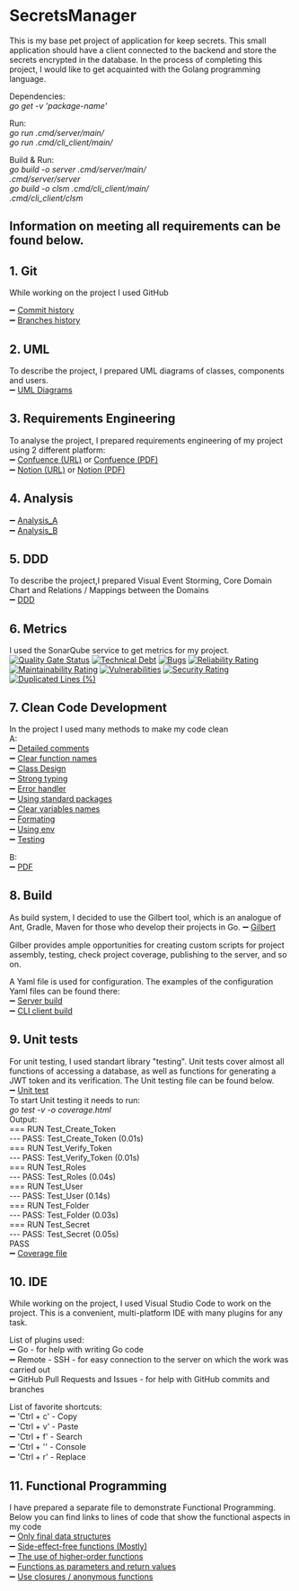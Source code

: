 # SecretsManager
This is my base pet project of application for keep secrets.
This small application should have a client connected to the backend and store the secrets encrypted in the database.
In the process of completing this project, I would like to get acquainted with the Golang programming language.

Dependencies:<br />
_go get -v 'package-name'_  <br />

Run:<br />
_go run .cmd/server/main/_  <br />
_go run .cmd/cli_client/main/_  <br />

Build & Run:<br />
_go build -o server .cmd/server/main/_ <br />
_.cmd/server/server_ <br />
_go build -o clsm .cmd/cli_client/main/_ <br />
_.cmd/cli_client/clsm_ <br />


## Information on meeting all requirements can be found below.
## 1. Git
While working on the project I used GitHub

:heavy_minus_sign: [Commit history](https://github.com/40104/SecretsManager/commits/main) <br />
:heavy_minus_sign: [Branches history](https://github.com/40104/SecretsManager/branches) <br />

## 2. UML 
To describe the project, I prepared UML diagrams of classes, components and users. <br />
:heavy_minus_sign: [UML Diagrams](https://github.com/40104/SecretsManager/tree/main/diagrams)<br />

## 3. Requirements Engineering
To analyse the project, I prepared requirements engineering of my project using 2 different platform: <br />
:heavy_minus_sign: [Confuence (URL)](https://40104.atlassian.net/wiki/spaces/~615f3ba3bfa2c1006bd815a0/pages/294913/40104+Secrets+Manager) or [Confuence (PDF)](https://github.com/40104/SecretsManager/blob/main/documents/Confluence_Secrets_Manager.pdf)<br />
:heavy_minus_sign: [Notion (URL)](https://amusing-snake-490.notion.site/40104-Secrets-Manager-9aa9eac6b6224574b30825b51bad64c2) or [Notion (PDF)](https://github.com/40104/SecretsManager/blob/main/documents/Notion_Secrets_Manager.pdf)<br />

## 4. Analysis
:heavy_minus_sign: [Analysis_A](https://github.com/40104/SecretsManager/blob/main/documents/Analyse_A.md)<br />
:heavy_minus_sign: [Analysis_B](https://github.com/40104/SecretsManager/blob/main/documents/Analyse_B.md)<br />

## 5. DDD
To describe the project,I prepared Visual Event Storming, Core Domain Chart and Relations / Mappings between the Domains  <br />
:heavy_minus_sign: [DDD](https://github.com/40104/SecretsManager/blob/main/diagrams/DDD.pdf)<br />

## 6. Metrics
I used the SonarQube service to get metrics for my project. <br />
[![Quality Gate Status](https://sonarcloud.io/api/project_badges/measure?project=40104_SecretsManager&metric=alert_status)](https://sonarcloud.io/summary/new_code?id=40104_SecretsManager)
[![Technical Debt](https://sonarcloud.io/api/project_badges/measure?project=40104_SecretsManager&metric=sqale_index)](https://sonarcloud.io/summary/new_code?id=40104_SecretsManager)
[![Bugs](https://sonarcloud.io/api/project_badges/measure?project=40104_SecretsManager&metric=bugs)](https://sonarcloud.io/summary/new_code?id=40104_SecretsManager)
[![Reliability Rating](https://sonarcloud.io/api/project_badges/measure?project=40104_SecretsManager&metric=reliability_rating)](https://sonarcloud.io/summary/new_code?id=40104_SecretsManager)
[![Maintainability Rating](https://sonarcloud.io/api/project_badges/measure?project=40104_SecretsManager&metric=sqale_rating)](https://sonarcloud.io/summary/new_code?id=40104_SecretsManager)
[![Vulnerabilities](https://sonarcloud.io/api/project_badges/measure?project=40104_SecretsManager&metric=vulnerabilities)](https://sonarcloud.io/summary/new_code?id=40104_SecretsManager)
[![Security Rating](https://sonarcloud.io/api/project_badges/measure?project=40104_SecretsManager&metric=security_rating)](https://sonarcloud.io/summary/new_code?id=40104_SecretsManager)
[![Duplicated Lines (%)](https://sonarcloud.io/api/project_badges/measure?project=40104_SecretsManager&metric=duplicated_lines_density)](https://sonarcloud.io/summary/new_code?id=40104_SecretsManager)

## 7. Clean Code Development
In the project I used many methods to make my code clean <br />
A: <br />
:heavy_minus_sign: [Detailed comments](https://github.com/40104/SecretsManager/blob/main/cmd/server/main/config.go#L24-L52)<br />
:heavy_minus_sign: [Clear function names](https://github.com/40104/SecretsManager/blob/main/cmd/server/models/folder.go#L43)<br />
:heavy_minus_sign: [Class Design](https://github.com/40104/SecretsManager/blob/main/cmd/server/main/config.go#L12-L23)<br />
:heavy_minus_sign: [Strong typing](https://github.com/40104/SecretsManager/blob/main/cmd/server/controllers/middleware.go#L30)<br />
:heavy_minus_sign: [Error handler](https://github.com/40104/SecretsManager/blob/main/cmd/server/controllers/middleware.go#L47-L63)<br />
:heavy_minus_sign: [Using standard packages](https://github.com/40104/SecretsManager/blob/main/cmd/server/models/crypto.go#L4-L7)<br />
:heavy_minus_sign: [Clear variables names](https://github.com/40104/SecretsManager/blob/main/cmd/server/models/model.go#L11-L45)<br />
:heavy_minus_sign: [Formating](https://github.com/40104/SecretsManager/blob/main/cmd/server/controllers/secret.go#L47-L49)<br />
:heavy_minus_sign: [Using env](https://github.com/40104/SecretsManager/blob/main/cmd/server/configs/app.env#L1-L4)<br />
:heavy_minus_sign: [Testing]()<br />

B: <br />
:heavy_minus_sign: [PDF]()<br />

## 8. Build

As build system, I decided to use the Gilbert tool, which is an analogue of Ant, Gradle, Maven for those who develop their projects in Go. 
:heavy_minus_sign: [Gilbert](https://github.com/go-gilbert/gilbert)<br />


Gilber provides ample opportunities for creating custom scripts for project assembly, testing, check project coverage, publishing to the server, and so on. <br />

A Yaml file is used for configuration. The examples of the configuration Yaml files can be found there: <br />
:heavy_minus_sign: [Server build](https://github.com/40104/SecretsManager/blob/main/cmd/server/gilbert.yaml)<br />
:heavy_minus_sign: [CLI client build](https://github.com/40104/SecretsManager/blob/main/cmd/cli_client/gilbert.yaml)<br />


## 9. Unit tests

For unit testing, I used standart library "testing". Unit tests cover almost all functions of accessing a database, as well as functions for generating a JWT token and its verification. The Unit testing file can be found below. <br />
:heavy_minus_sign: [Unit test](https://github.com/40104/SecretsManager/blob/main/cmd/server/main/main_test.go)<br />
To start Unit testing it needs to run:<br />
 _go test -v -o coverage.html_ <br />
Output: <br />
=== RUN   Test_Create_Token <br />
--- PASS: Test_Create_Token (0.01s) <br />
=== RUN   Test_Verify_Token <br />
--- PASS: Test_Verify_Token (0.01s) <br />
=== RUN   Test_Roles <br />
--- PASS: Test_Roles (0.04s) <br />
=== RUN   Test_User <br />
--- PASS: Test_User (0.14s) <br />
=== RUN   Test_Folder <br />
--- PASS: Test_Folder (0.03s) <br />
=== RUN   Test_Secret <br />
--- PASS: Test_Secret (0.05s) <br />
PASS <br />
:heavy_minus_sign: [Coverage file](https://github.com/40104/SecretsManager/blob/main/documents/coverage.html)<br />


## 10. IDE
While working on the project, I used Visual Studio Code to work on the project.
This is a convenient, multi-platform IDE with many plugins for any task.

List of plugins used:<br />
:heavy_minus_sign: Go - for help with writing Go code <br />
:heavy_minus_sign: Remote - SSH - for easy connection to the server on which the work was carried out <br />
:heavy_minus_sign: GitHub Pull Requests and Issues - for help with GitHub commits and branches <br />

List of favorite shortcuts:<br />
:heavy_minus_sign: 'Ctrl + c' - Copy <br />
:heavy_minus_sign: 'Ctrl + v' - Paste <br />
:heavy_minus_sign: 'Ctrl + f' - Search <br />
:heavy_minus_sign: 'Ctrl + '' - Console <br />
:heavy_minus_sign: 'Ctrl + r' - Replace <br />

## 11. Functional Programming
I have prepared a separate file to demonstrate Functional Programming. Below you can find links to lines of code that show the functional aspects in my code <br />
:heavy_minus_sign: [Only final data structures](https://github.com/40104/SecretsManager/blob/main/cmd/examples/Functional_Programming.go#L10-L21)<br />
:heavy_minus_sign: [Side-effect-free functions (Mostly)](https://github.com/40104/SecretsManager/blob/main/cmd/examples/Functional_Programming.go#L23-L35)<br />
:heavy_minus_sign: [The use of higher-order functions](https://github.com/40104/SecretsManager/blob/main/cmd/examples/Functional_Programming.go#L37-L51)<br />
:heavy_minus_sign: [Functions as parameters and return values](https://github.com/40104/SecretsManager/blob/main/cmd/examples/Functional_Programming.go#L53-L75)<br />
:heavy_minus_sign: [Use closures / anonymous functions](https://github.com/40104/SecretsManager/blob/main/cmd/examples/Functional_Programming.go#L77-L87)<br />




